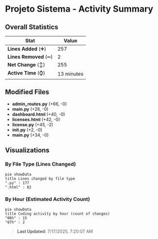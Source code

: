# Projeto Sistema - Activity Summary 

## Overall Statistics

| Stat                   | Value                                                             |
| ---------------------- | ----------------------------------------------------------------- |
| **Lines Added** (➕)   | 257                                          |
| **Lines Removed** (➖) | 2                                        |
| **Net Change** (↕)    | 255                |
| **Active Time** (⌚)   | 13 minutes |


## Modified Files
- **admin_routes.py** (+66, -0)
- **main.py** (+28, -0)
- **dashboard.html** (+40, -0)
- **licenses.html** (+42, -0)
- **license.py** (+45, -2)
- **__init__.py** (+2, -0)
- **main.py** (+34, -0)

## Visualizations

### By File Type (Lines Changed)

```mermaid
pie showData
title Lines changed by file type
".py" : 177
".html" : 82
```

### By Hour (Estimated Activity Count)

```mermaid
pie showData
title Coding activity by hour (count of changes)
"06h" : 15
"07h" : 2
```


> **Last Updated:** 7/17/2025, 7:20:07 AM